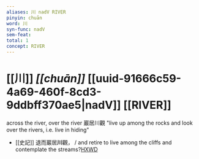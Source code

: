 ```yaml
---
aliases: 川 nadV RIVER
pinyin: chuān
word: 川
syn-func: nadV
sem-feat: 
total: 1
concept: RIVER 
---
```

# [[川]] *[[chuān]]*  [[uuid-91666c59-4a69-460f-8cd3-9ddbff370ae5|nadV]] [[RIVER]]
across the river, over the river 巖居川觀 "live up among the rocks and look over the rivers, i.e. live in hiding"
 - [[史記]] 退而巖居**川**觀， / and retire to live among the cliffs and contemplate the streams?[HXWD](https://hxwd.org/textview.html?location=KR2a0001_tls_079-32a.234)